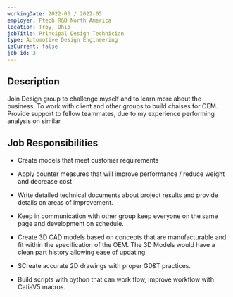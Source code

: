 ```yaml
---
workingDate: 2022-03 / 2022-05
employer: Ftech R&D North America
location: Troy, Ohio
jobTitle: Principal Design Technician
type: Automotive Design Engineering
isCurrent: false
job_id: 3
---
```


## Description

Join Design group to challenge myself and to learn more about the business. To work with client and other groups to build chaises for OEM. Provide support to fellow teammates, due to my experience performing analysis on similar

## Job Responsibilities

- Create models that meet customer requirements

- Apply counter measures that will improve performance / reduce weight and decrease cost

- Write detailed technical documents about project results and provide details on areas of improvement.

- Keep in communication with other group keep everyone on the same page and development on schedule.

- Create 3D CAD models based on concepts that are manufacturable and fit within the specification of the OEM. The 3D Models would have a clean part history allowing ease of updating.
- SCreate accurate 2D drawings with proper GD&T practices.
- Build scripts with python that can work flow, improve workflow with CatiaV5 macros.
